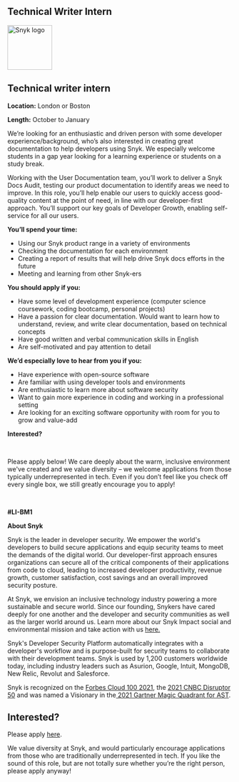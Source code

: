Technical Writer Intern
---

<img src="https://res.cloudinary.com/snyk/image/upload/v1537345894/press-kit/brand/logo-black.png" width="100" alt="Snyk logo" />

<h2><strong>Technical writer intern</strong></h2>
<p><strong>Location:</strong><span style="font-weight: 400;"> London or Boston</span></p>
<p><strong>Length:</strong><span style="font-weight: 400;"> October to January&nbsp;</span></p>
<p><span style="font-weight: 400;">We’re looking for an enthusiastic and driven person with some developer experience/background, who’s also interested in creating great documentation to help developers using Snyk. We especially welcome students in a gap year looking for a learning experience or students on a study break.</span></p>
<p><span style="font-weight: 400;">Working with the User Documentation team, you’ll work to deliver a Snyk Docs Audit, testing our product documentation to identify areas we need to improve. In this role, you’ll help enable our users to quickly access good-quality content at the point of need, in line with our developer-first approach. You’ll support our key goals of Developer Growth, enabling self-service for all our users.&nbsp;</span></p>
<p><strong>You’ll spend your time:</strong></p>
<ul>
<li style="font-weight: 400;"><span style="font-weight: 400;">Using our Snyk product range in a variety of environments</span></li>
<li style="font-weight: 400;"><span style="font-weight: 400;">Checking the documentation for each environment</span></li>
<li style="font-weight: 400;"><span style="font-weight: 400;">Creating a report of results that will help drive Snyk docs efforts in the future</span></li>
<li style="font-weight: 400;"><span style="font-weight: 400;">Meeting and learning from other Snyk-ers&nbsp;</span></li>
</ul>
<p><strong>You should apply if you:</strong></p>
<ul>
<li style="font-weight: 400;"><span style="font-weight: 400;">Have some level of development experience (computer science coursework, coding bootcamp, personal projects)</span></li>
<li style="font-weight: 400;"><span style="font-weight: 400;">Have a passion for clear documentation. Would want to learn how to understand, review, and write clear documentation, based on technical concepts</span></li>
<li style="font-weight: 400;"><span style="font-weight: 400;">Have good written and verbal communication skills in English</span></li>
<li style="font-weight: 400;"><span style="font-weight: 400;">Are self-motivated and pay attention to detail</span></li>
</ul>
<p><strong>We’d especially love to hear from you if you:</strong></p>
<ul>
<li style="font-weight: 400;"><span style="font-weight: 400;">Have experience with open-source software</span></li>
<li style="font-weight: 400;"><span style="font-weight: 400;">Are familiar with using developer tools and environments</span></li>
<li style="font-weight: 400;"><span style="font-weight: 400;">Are enthusiastic to learn more about software security</span></li>
<li style="font-weight: 400;"><span style="font-weight: 400;">Want to gain more experience in coding and working in a professional setting</span></li>
<li style="font-weight: 400;"><span style="font-weight: 400;">Are looking for an exciting software opportunity with room for you to grow and value-add</span></li>
</ul>
<p><strong>Interested?</strong></p>
<p>&nbsp;</p>
<p><span style="font-weight: 400;">Please apply below! We care deeply about the warm, inclusive environment we've created and we value diversity – we welcome applications from those typically underrepresented in tech. Even if you don’t feel like you check off every single box, we still greatly encourage you to apply!</span></p>
<p>&nbsp;</p>
<p><span style="font-weight: 400;"><strong>#LI-BM1 </strong></span></p><div class="content-conclusion"><p><strong>About Snyk</strong></p>
<p><span style="font-weight: 400;">Snyk is the leader in developer security. We empower the world's developers to build secure applications and equip security teams to meet the demands of the digital world. Our developer-first approach ensures organizations can secure all of the critical components of their applications from code to cloud, leading to increased developer productivity, revenue growth, customer satisfaction, cost savings and an overall improved security posture.&nbsp;</span></p>
<p><span style="font-weight: 400;">At Snyk, we envision an inclusive technology industry powering a more sustainable and secure world.</span> <span style="font-weight: 400;">Since our founding, Snykers have cared deeply for one another and the developer and security communities as well as the larger world around us. Learn more about our Snyk Impact social and environmental mission and take action with us </span><a href="https://snyk.io/about/snyk-impact/"><span style="font-weight: 400;">here.</span></a></p>
<p><span style="font-weight: 400;">Snyk's Developer Security Platform automatically integrates with a developer's workflow and is purpose-built for security teams to collaborate with their development teams. Snyk is used by 1,200 customers worldwide today, including industry leaders such as Asurion, Google, Intuit, MongoDB, New Relic, Revolut and Salesforce.</span></p>
<p><span style="font-weight: 400;">Snyk is recognized on the </span><a href="https://www.forbes.com/cloud100/#6f24b5ba5f94"><span style="font-weight: 400;">Forbes Cloud 100 2021</span></a><span style="font-weight: 400;">, the </span><a href="https://www.cnbc.com/2021/05/25/these-are-the-2021-cnbc-disruptor-50-companies.html"><span style="font-weight: 400;">2021 CNBC Disruptor 50</span></a><span style="font-weight: 400;"> and was named a Visionary in the</span><a href="https://snyk.io/blog/snyk-visionary-2021-gartner-magic-quadrant-for-ast/"><span style="font-weight: 400;"> 2021 Gartner Magic Quadrant for AST</span></a><span style="font-weight: 400;">.</span></p></div>

Interested?
---

Please apply [here](https://boards.greenhouse.io/snyk/jobs/6303425002#app).

We value diversity at Snyk, and would particularly encourage applications from those who are traditionally underrepresented in tech.
If you like the sound of this role, but are not totally sure whether you’re the right person, please apply anyway!
